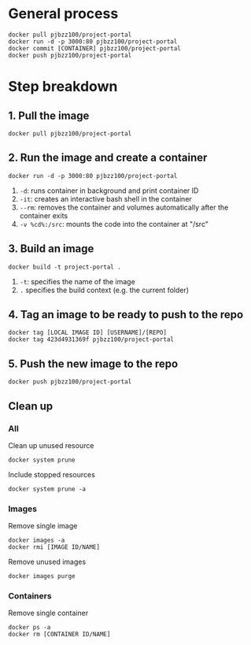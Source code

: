 # General process
```
docker pull pjbzz100/project-portal
docker run -d -p 3000:80 pjbzz100/project-portal
docker commit [CONTAINER] pjbzz100/project-portal
docker push pjbzz100/project-portal
```

# Step breakdown
## 1. Pull the image
```
docker pull pjbzz100/project-portal
```

## 2. Run the image and create a container 
```
docker run -d -p 3000:80 pjbzz100/project-portal
```
1. `-d`: runs container in background and print container ID
2. `-it`: creates an interactive bash shell in the container
3. `--rm`: removes the container and volumes automatically after the container exits
4. `-v %cd%:/src`: mounts the code into the container at "/src"

## 3. Build an image
```
docker build -t project-portal .
```
1. `-t`: specifies the name of the image
2. `.` specifies the build context (e.g. the current folder)

## 4. Tag an image to be ready to push to the repo

```
docker tag [LOCAL IMAGE ID] [USERNAME]/[REPO]
docker tag 423d4931369f pjbzz100/project-portal
```

## 5. Push the new image to the repo
```
docker push pjbzz100/project-portal
```

## Clean up 
### All
Clean up unused resource
```
docker system prune
```
Include stopped resources
```
docker system prune -a
```

### Images
Remove single image
```
docker images -a
docker rmi [IMAGE ID/NAME]
```
Remove unused images
```
docker images purge
```

### Containers
Remove single container
```
docker ps -a
docker rm [CONTAINER ID/NAME]
```
